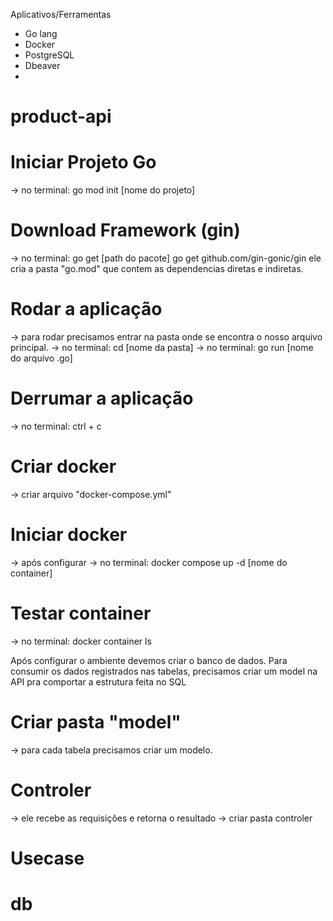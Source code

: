 Aplicativos/Ferramentas
- Go lang
- Docker
- PostgreSQL
- Dbeaver
- 


# product-api

# Iniciar Projeto Go
-> no terminal: go mod init [nome do projeto]

# Download Framework (gin)
-> no terminal: go get [path do pacote]
go get github.com/gin-gonic/gin
ele cria a pasta "go.mod" que contem as dependencias diretas e indiretas.

# Rodar a aplicação
-> para rodar precisamos entrar na pasta onde se encontra o nosso arquivo principal.
-> no terminal: cd [nome da pasta]
-> no terminal: go run [nome do arquivo .go]

# Derrumar a aplicação
-> no terminal: ctrl + c

# Criar docker
-> criar arquivo "docker-compose.yml"

# Iniciar docker
-> após configurar
-> no terminal: docker compose up -d [nome do container]

# Testar container
-> no terminal: docker container ls


Após configurar o ambiente devemos criar o banco de dados.
Para consumir os dados registrados nas tabelas, precisamos criar um model na API pra comportar a estrutura feita no SQL

# Criar pasta "model"
-> para cada tabela precisamos criar um modelo. 

# Controler
-> ele recebe as requisições e retorna o resultado
-> criar pasta controler

# Usecase

# db